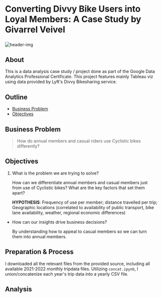 # Converting Divvy Bike Users into Loyal Members: A Case Study by Givarrel Veivel
#####
  
![header-img](https://pbs.twimg.com/profile_banners/1365175176/1621969553/1500x500)
  
  
## About
This is a data analysis case study / project done as part of the Google Data Analytics Professional Certificate. This project features mainly Tableau viz using data provided by Lyft's Divvy Bikesharing service.

## Outline
- [Business Problem](#business-problem)
- [Objectives](#objectives)
  
## Business Problem
> How do annual members and casual riders use Cyclistic bikes
differently?
  
## Objectives
1. What is the problem we are trying to solve?
    
    How can we differentiate annual members and casual members just from use of Cyclistic bikes? What are the key factors that set them apart?
    
    **HYPOTHESIS**: Frequency of use per member; distance travelled per trip; Geographic locations (correlated to availability of public transport, bike lane availability, weather, regional economic differences)
    
- How can our insights drive business decisions?
    
    By understanding how to appeal to casual members so we can turn them into annual members.
  
## Preparation & Process
I downloaded all the relevant files from the provided source, including all available 2021-2022 monthly tripdata files. Utilizing `concat.ipynb`, I union/concatenize each year's trip data into a yearly CSV file.

## Analysis
